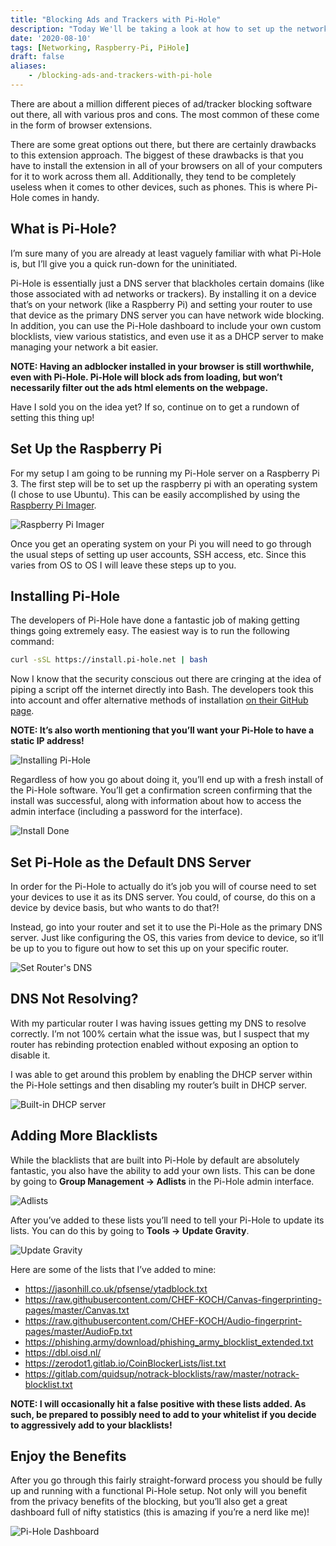 ```yaml
---
title: "Blocking Ads and Trackers with Pi-Hole"
description: "Today We'll be taking a look at how to set up the network-wide ad/tracker blocking software Pi-Hole."
date: '2020-08-10'
tags: [Networking, Raspberry-Pi, PiHole]
draft: false
aliases:
    - /blocking-ads-and-trackers-with-pi-hole
---
```


There are about a million different pieces of ad/tracker blocking software out there, all with various pros and cons. The most common of these come in the form of browser extensions.

There are some great options out there, but there are certainly drawbacks to this extension approach. The biggest of these drawbacks is that you have to install the extension in all of your browsers on all of your computers for it to work across them all. Additionally, they tend to be completely useless when it comes to other devices, such as phones. This is where Pi-Hole comes in handy.

## What is Pi-Hole?

I’m sure many of you are already at least vaguely familiar with what Pi-Hole is, but I’ll give you a quick run-down for the uninitiated.

Pi-Hole is essentially just a DNS server that blackholes certain domains (like those associated with ad networks or trackers). By installing it on a device that’s on your network (like a Raspberry Pi) and setting your router to use that device as the primary DNS server you can have network wide blocking. In addition, you can use the Pi-Hole dashboard to include your own custom blocklists, view various statistics, and even use it as a DHCP server to make managing your network a bit easier.

**NOTE: Having an adblocker installed in your browser is still worthwhile, even with Pi-Hole. Pi-Hole will block ads from loading, but won’t necessarily filter out the ads html elements on the webpage.**

Have I sold you on the idea yet? If so, continue on to get a rundown of setting this thing up!

## Set Up the Raspberry Pi

For my setup I am going to be running my Pi-Hole server on a Raspberry Pi 3. The first step will be to set up the raspberry pi with an operating system (I chose to use Ubuntu). This can be easily accomplished by using the [Raspberry Pi Imager](https://www.raspberrypi.org/downloads/).

![Raspberry Pi Imager](/blog/pihole-setup/InstallOSOnRaspberryPi.png)

Once you get an operating system on your Pi you will need to go through the usual steps of setting up user accounts, SSH access, etc. Since this varies from OS to OS I will leave these steps up to you.

## Installing Pi-Hole

The developers of Pi-Hole have done a fantastic job of making getting things going extremely easy. The easiest way is to run the following command:

```sh
curl -sSL https://install.pi-hole.net | bash
```

Now I know that the security conscious out there are cringing at the idea of piping a script off the internet directly into Bash. The developers took this into account and offer alternative methods of installation [on their GitHub page](https://github.com/pi-hole/pi-hole).

**NOTE: It’s also worth mentioning that you’ll want your Pi-Hole to have a static IP address!**

![Installing Pi-Hole](/blog/pihole-setup/InstallingPiHole.png)

Regardless of how you go about doing it, you’ll end up with a fresh install of the Pi-Hole software. You’ll get a confirmation screen confirming that the install was successful, along with information about how to access the admin interface (including a password for the interface).

![Install Done](/blog/pihole-setup/InstallDone.png)

## Set Pi-Hole as the Default DNS Server

In order for the Pi-Hole to actually do it’s job you will of course need to set your devices to use it as its DNS server. You could, of course, do this on a device by device basis, but who wants to do that?!

Instead, go into your router and set it to use the Pi-Hole as the primary DNS server. Just like configuring the OS, this varies from device to device, so it’ll be up to you to figure out how to set this up on your specific router.

![Set Router's DNS](/blog/pihole-setup/SetDNSOnRouter.png)

## DNS Not Resolving?

With my particular router I was having issues getting my DNS to resolve correctly. I’m not 100% certain what the issue was, but I suspect that my router has rebinding protection enabled without exposing an option to disable it.

I was able to get around this problem by enabling the DHCP server within the Pi-Hole settings and then disabling my router’s built in DHCP server.

![Built-in DHCP server](/blog/pihole-setup/PiHoleDHCP.png)

## Adding More Blacklists

While the blacklists that are built into Pi-Hole by default are absolutely fantastic, you also have the ability to add your own lists. This can be done by going to **Group Management -> Adlists** in the Pi-Hole admin interface.

![Adlists](/blog/pihole-setup/Adlists.png)

After you’ve added to these lists you’ll need to tell your Pi-Hole to update its lists. You can do this by going to **Tools -> Update Gravity**.

![Update Gravity](/blog/pihole-setup/UpdateGravity.png)

Here are some of the lists that I’ve added to mine:

* https://jasonhill.co.uk/pfsense/ytadblock.txt
* https://raw.githubusercontent.com/CHEF-KOCH/Canvas-fingerprinting-pages/master/Canvas.txt
* https://raw.githubusercontent.com/CHEF-KOCH/Audio-fingerprint-pages/master/AudioFp.txt
* https://phishing.army/download/phishing_army_blocklist_extended.txt
* https://dbl.oisd.nl/
* https://zerodot1.gitlab.io/CoinBlockerLists/list.txt
* https://gitlab.com/quidsup/notrack-blocklists/raw/master/notrack-blocklist.txt

**NOTE: I will occasionally hit a false positive with these lists added. As such, be prepared to possibly need to add to your whitelist if you decide to aggressively add to your blacklists!**

## Enjoy the Benefits

After you go through this fairly straight-forward process you should be fully up and running with a functional Pi-Hole setup. Not only will you benefit from the privacy benefits of the blocking, but you’ll also get a great dashboard full of nifty statistics (this is amazing if you’re a nerd like me)!

![Pi-Hole Dashboard](/blog/pihole-setup/Dashboard.png)